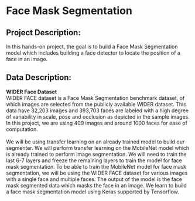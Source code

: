 <h1> Face Mask Segmentation </h1>
<h2> Project Description: </h2>
In this hands-on project, the goal is to build a Face Mask Segmentation model which includes building a face detector to locate the position of a face in an image.
<h2> Data Description: </h2>
<b> WIDER Face Dataset </b> <br>
WIDER FACE dataset is a Face Mask Segmentation benchmark dataset, of which images are selected from the publicly available WIDER dataset. 
This data have 32,203 images and 393,703 faces are labeled with a high degree of variability in scale, pose and occlusion as depicted in the sample images.
In this project, we are using 409 images and around 1000 faces for ease of computation. <br> <br>
We will be using transfer learning on an already trained model to build our segmenter. We will perform transfer learning on the MobileNet model which is already trained to perform image segmentation. 
We will need to train the last 6-7 layers and freeze the remaining layers to train the model for face mask segmentation. To be able to train the MobileNet model for face mask segmentation, 
we will be using the WIDER FACE dataset for various images with a single face and multiple faces. 
The output of the model is the face mask segmented data which masks the face in an image. We learn to build a face mask segmentation model using Keras supported by Tensorflow.
